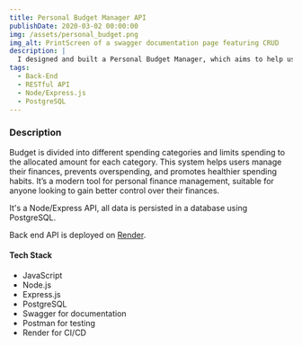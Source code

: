 ```yaml
---
title: Personal Budget Manager API
publishDate: 2020-03-02 00:00:00
img: /assets/personal_budget.png
img_alt: PrintScreen of a swagger documentation page featuring CRUD 
description: |
  I designed and built a Personal Budget Manager, which aims to help users manage their finances more effectively and prevent overspending, using envelope budgeting method.
tags:
  - Back-End
  - RESTful API
  - Node/Express.js
  - PostgreSQL
---
```


### Description

Budget is divided into different spending categories and limits spending to the allocated amount for each category. This system helps users manage their finances, prevents overspending, and promotes healthier spending habits. It’s a modern tool for personal finance management, suitable for anyone looking to gain better control over their finances.

It's a Node/Express API, all data is persisted in a database using PostgreSQL.

Back end API is deployed on [Render](https://personal-budget-portfolio-project.onrender.com/).

#### Tech Stack

- JavaScript
- Node.js
- Express.js
- PostgreSQL
- Swagger for documentation
- Postman for testing
- Render for CI/CD